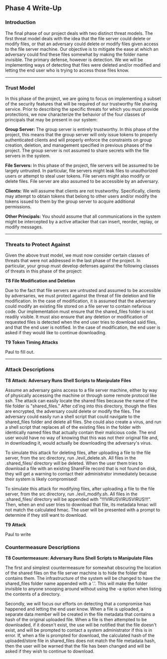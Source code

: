 ## Phase 4 Write-Up

### Introduction
 The final phase of our project deals with two distinct threat models. The first threat model deals with the idea that the file server could delete or modify files, or that an adversary could delete or modify files given access to the file server machine. Our objective is to mitigate the ease at which an adversary could find these files somewhat by making the folder name invisible. The primary defense, however is detection. We we will be implementing ways of detecting that files were deleted and/or modified and letting the end user who is trying to access those files know.

 ** **

### Trust Model

 In this phase of the project, we are going to focus on implementing a subset of the security features that will be required of our trustworthy file sharing service. Prior to describing the specific threats for which you must provide protections, we now characterize the behavior of the four classes of principals that may be present in our system:

 **Group Server:** The group server is entirely trustworthy. In this phase of the project, this means that the group server will only issue tokens to properly authenticated clients and will properly enforce the constraints on group creation, deletion, and management specified in previous phases of the project. The group server is not assumed to share secrets with the file servers in the system.

 **File Servers:** In this phase of the project, file servers will be assumed to be largely untrusted. In particular, file servers might leak files to unauthorized users or attempt to steal user tokens. File servers might also modify or delete files. File server are also assumed to be accessible by an adversary.

 **Clients:** We will assume that clients are not trustworthy. Specifically, clients may attempt to obtain tokens that belong to other users and/or modify the tokens issued to them by the group server to acquire additional permissions.

 **Other Principals:** You should assume that all communications in the system might be intercepted by a active attacker that can insert, reorder, replay, or modify messages.

 ** **

### Threats to Protect Against

 Given the above trust model, we must now consider certain classes of threats that were not addressed in the last phase of the project. In particular, your group must develop defenses against the following classes of threats in this phase of the project:

 **T8 File Modification and Deletion**

 Due to the fact that file servers are untrusted and assumed to be accessible by adversaries, we must protect against the threat of file deletion and file modification. In the case of modification, it is assumed that the adversary could modify an existing file stored on a file server to contain nefarious code. Our implementation must ensure that the shared_files folder is not readily visible. It must also ensure that any deletion or modification of requested files is detected when the end user tries to download said files, and that the end user is notified. In the case of modification, the end user is asked if they would like to continue downloading.

 **T9 Token Timing Attacks**

Paul to fill out.

** **

### Attack Descriptions

 **T8 Attack: Adversary Runs Shell Scripts to Manipulate Files**

 Assume an adversary gains access to a file server machine, either by way of physically accessing the machine or through some remote protocol like ssh. The attack can easily locate the shared files because the name of the file folder is "shared_files." After cd'ing into this directory, though the files are encrypted, the adversary could delete or modify the files. The adversary could easily run a shell script that could navigate to the shared_files folder and delete all files. She could also create a virus, and run a shell script that replaces all of the existing files in the folder with identically named files that actually contain their malicious code. The end user would have no way of knowing that this was not their original file and, in downloading it, would actually be downloading the adversary's virus.

 To simulate this attack for deleting files, after uploading a file to the file server, from the src directory, run ./evil_delete.sh. All files in the .shared_files/ directory will be deleted. When the user them tries to download a file with an existing ShareFile record that is not found on disk, they will get a warning to contact their administrator immediately because their system is likely compromised!

 To simulate this attack for modifying files, after uploading a file to the file server, from the src directory, run ./evil_modify.sh. All files in the .shared_files/ directory will be appended with "!!!VIRUSVIRUSVIRUS!!!". Then, when an end user tries to download that file, its metadata hmac will not match the calculated hmac. The user will be presented with a prompt to determine if they still want to download.

  **T9 Attack**

  Paul to write

### Countermeasure Descriptions

 **T8 Countermeasure: Adversary Runs Shell Scripts to Manipulate Files**

The first and simplest countermeasure for somewhat obscuring the location of the shared files on the file server machine is to hide the folder that contains them. The infrastructure of the system will be changed to have the shared_files folder name appended with a '.'. This will make the folder invisible to anyone snooping around without using the -a option when listing the contents of a directory.

Secondly, we will focus our efforts on detecting that a compromise has happened and letting the end user know. When a file is uploaded, a separate data member will be created in the file metadata that contains a hash of the original uploaded file. When a file is then attempted to be downloaded, if it doesn't exist, the use will be notified that the file doesn't exist, and will be prompted to contact a system administrator if this is in error. If, when a file is prompted for download, the calculated hash of the uploaded/store file in shared_files does not match the file metadata hash, then the user will be warned that the file has been changed and will be asked if they wish to continue to download.
